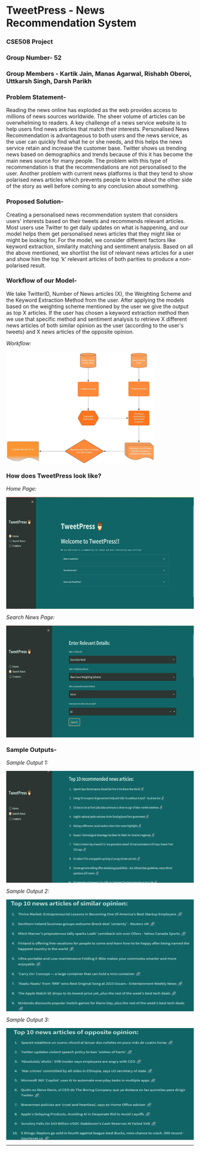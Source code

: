 # TweetPress - News Recommendation System

### CSE508 Project
### Group Number- 52
### Group Members - Kartik Jain, Manas Agarwal, Rishabh Oberoi, Uttkarsh Singh, Darsh Parikh

### Problem Statement-
Reading the news online has exploded as the web provides access to millions of news sources worldwide. The sheer volume of articles can be overwhelming to readers.
A key challenge of a news service website is to help users find news articles that match their interests. Personalised News Recommendation is advantageous to both users and the news service, as the user can quickly find what he or she needs, and this helps the news service retain and increase the customer base.
Twitter shows us trending news based on demographics and trends because of this it has become the main news source for many people. The problem with this type of recommendation is that the recommendations are not personalised to the user.
Another problem with current news platforms is that they tend to show polarised news articles which prevents people to know about the other side of the story as well before coming to any conclusion about something.

### Proposed Solution-
Creating a personalised news recommendation system that considers users' interests based on their tweets and recommends relevant articles. Most users use Twitter to get daily updates on what is happening, and our model helps them get personalised news articles that they might like or might be looking for. For the model, we consider different factors like keyword extraction, similarity matching and sentiment analysis. Based on all the above mentioned, we shortlist the list of relevant news articles for a user and show him the top ‘k’ relevant articles of both parities to produce a non-polarised result.

### Workflow of our Model-
We take TwitterID, Number of News articles (X), the Weighting Scheme and the Keyword Extraction Method from the user. After applying the models based on the weighting scheme mentioned by the user we give the output as top X articles. If the user has chosen a keyword extraction method then we use that specific method and sentiment analysis to retrieve X different news articles of both similar opinion as the user (according to the user's tweets) and X news articles of the opposite opinion.

*Workflow:*

<a href="images/images/workflow.jpg"><img src="https://github.com/Rishabh459/CSE508-Project-52/blob/main/images/images/workflow.jpg" align="center" height="300" width="400" ></a>


### How does TweetPress look like?
*Home Page:*

<a href="images/images/Home Screen.png"><img src="https://github.com/Rishabh459/CSE508-Project-52/blob/main/images/images/Home%20Screen.png" align="center" height="300" width="600" ></a>

*Search News Page:*

<a href="images/images/search_news_page.png"><img src="https://github.com/Rishabh459/CSE508-Project-52/blob/main/images/images/search_news_page.png" align="center" height="300" width="600" ></a>

### Sample Outputs-
*Sample Output 1:*

<a href="images/images/sample_output_1.png"><img src="https://github.com/Rishabh459/CSE508-Project-52/blob/main/images/images/sample_output_1.png" align="center" height="300" width="600" ></a>

*Sample Output 2:*

<a href="images/images/sample_output_2.png"><img src="https://github.com/Rishabh459/CSE508-Project-52/blob/main/images/images/sample_output_2.png" align="center" height="300" width="600" ></a>

*Sample Output 3:*

<a href="images/images/sample_output_3.png"><img src="https://github.com/Rishabh459/CSE508-Project-52/blob/main/images/images/sample_output_3.png" align="center" height="300" width="600" ></a>

-----
